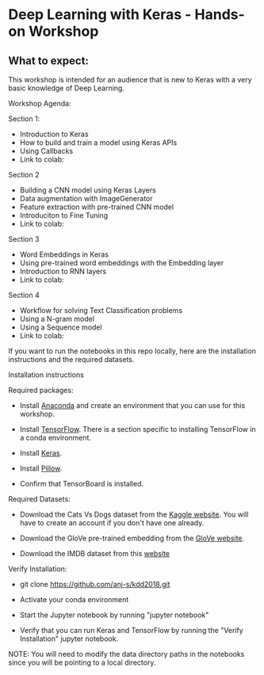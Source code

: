 # Deep Learning with Keras - Hands-on Workshop

## What to expect:

This workshop is intended for an audience that is new to Keras with a very basic knowledge of Deep Learning.

Workshop Agenda:

Section 1:

* Introduction to Keras
* How to build and train a model using Keras APIs
* Using Callbacks
* Link to colab: 


Section 2

* Building a CNN model using Keras Layers
* Data augmentation with  ImageGenerator
* Feature extraction with pre-trained CNN model
* Introduciton to Fine Tuning
* Link to colab:


Section 3

* Word Embeddings in Keras
* Using pre-trained word embeddings with the Embedding layer
* Introduction to RNN layers
* Link to colab:


Section 4

* Workflow for solving Text Classification problems
* Using a N-gram model
* Using a Sequence model
* Link to colab:


If you want to run the notebooks in this repo locally, here are the installation instructions and the required datasets.

Installation instructions

Required packages:

* Install [Anaconda](https://www.anaconda.com/download/#macos) and create an environment that you can use for this workshop.

* Install [TensorFlow](https://www.tensorflow.org/install/). There is a section specific to installing TensorFlow in a conda environment.

* Install [Keras](https://keras.io/#installation).

* Install [Pillow](https://pypi.org/project/Pillow/2.2.1/).

* Confirm that TensorBoard is installed.
 
Required Datasets:

* Download the Cats Vs Dogs dataset from the [Kaggle website](https://www.kaggle.com/c/dogs-vs-cats/data). You will have to create an account if you don't have one already.

* Download the GloVe pre-trained embedding from the [GloVe website](https://nlp.stanford.edu/projects/glove/).

* Download the IMDB dataset from this [website](http://ai.stanford.edu/~amaas/data/sentiment/)

Verify Installation:

* git clone https://github.com/anj-s/kdd2018.git

* Activate your conda environment

* Start the Jupyter notebook by running "jupyter notebook"
 
* Verify that you can run Keras and TensorFlow by running the "Verify Installation" jupyter notebook.

NOTE:
You will need to modify the data directory paths in the notebooks since you will be pointing to a local directory. 

